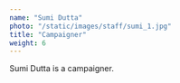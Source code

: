 ```yaml
---
name: "Sumi Dutta"
photo: "/static/images/staff/sumi_1.jpg"
title: "Campaigner"
weight: 6
---
```

Sumi Dutta is a campaigner.